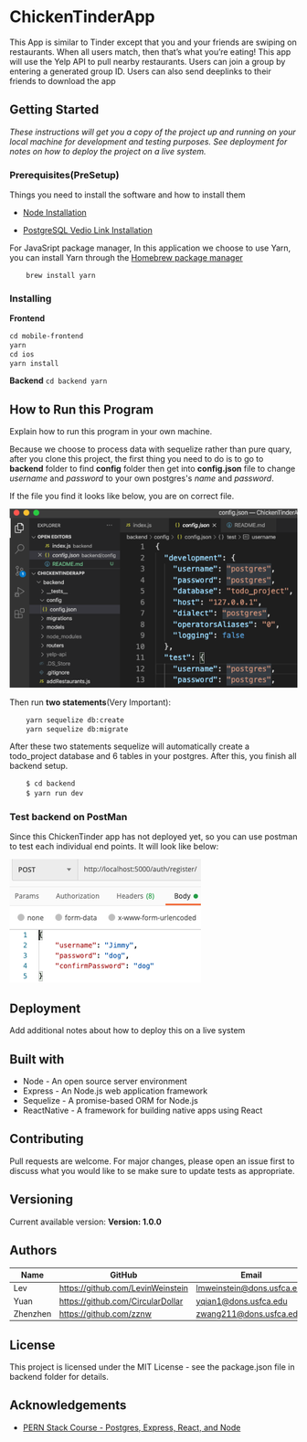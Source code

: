 # ChickenTinderApp

This App is similar to Tinder except that you and your friends are swiping on restaurants. When all users match, then that’s what you’re eating! This app will use the Yelp API to pull nearby restaurants. Users can join a group by entering a generated group ID. Users can also send deeplinks to their friends to download the app
## Getting Started

_These instructions will get you a copy of the project up and running on your local machine for development and testing purposes. See deployment for notes on how to deploy the project on a live system._

### Prerequisites(PreSetup)

Things you need to install the software and how to install them

- [Node Installation](https://nodejs.org/en/)

* [PostgreSQL Vedio Link Installation](https://www.youtube.com/watch?v=fZQI7nBu32M)

For JavaSript package manager, In this application we choose to use Yarn, you can install Yarn through the [Homebrew package manager](https://brew.sh/)

```
    brew install yarn
```

### Installing

**Frontend**

```
cd mobile-frontend
yarn
cd ios
yarn install
```

**Backend**
``
cd backend
yarn
``

## How to Run this Program

Explain how to run this program in your own machine.

Because we choose to process data with sequelize rather than pure quary, after you clone this project, the first thing you need to do is to go to **backend** folder to find **config** folder then get into **config.json** file to change _username_ and _password_ to your own postgres's _name_ and _password_.

If the file you find it looks like below, you are on correct file.

![development](development.png)

Then run **two statements**(Very Important):

```
    yarn sequelize db:create
    yarn sequelize db:migrate

```

After these two statements sequelize will automatically create a todo_project database and 6 tables in your postgres. After this, you finish all backend setup.

```bash
    $ cd backend
    $ yarn run dev
```

### Test backend on PostMan

Since this ChickenTinder app has not deployed yet, so you can use postman to test each individual end points.
It will look like below:

![postman](postman.png)

## Deployment

Add additional notes about how to deploy this on a live system

## Built with

- Node - An open source server environment
- Express - An Node.js web application framework
- Sequelize - A promise-based ORM for Node.js
- ReactNative - A framework for building native apps using React

## Contributing

Pull requests are welcome. For major changes, please open an issue first to discuss what you would like to se make sure to update tests as appropriate.

## Versioning

Current available version: **Version: 1.0.0**

## Authors

| Name     | GitHub                            | Email                      |
| -------- | --------------------------------- | -------------------------- |
| Lev      | https://github.com/LevinWeinstein | lmweinstein@dons.usfca.edu |
| Yuan     | https://github.com/CircularDollar | yqian1@dons.usfca.edu      |
| Zhenzhen | https://github.com/zznw           | zwang211@dons.usfca.edu    |

## License

This project is licensed under the MIT License - see the package.json file in backend folder for details.

## Acknowledgements

- [PERN Stack Course - Postgres, Express, React, and Node](https://www.youtube.com/watch?v=ldYcgPKEZC8&t=193s)
